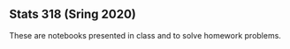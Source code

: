 ## Stats 318  (Sring 2020)

These are notebooks presented in class and to solve homework problems.  
